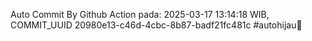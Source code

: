 Auto Commit By Github Action pada: 2025-03-17 13:14:18 WIB, COMMIT_UUID 20980e13-c46d-4cbc-8b87-badf21fc481c #autohijau🗿
